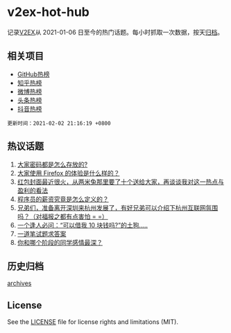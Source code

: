 # v2ex-hot-hub

 记录[V2EX](https://www.v2ex.com/)从 2021-01-06 日至今的热门话题。每小时抓取一次数据，按天[归档](archives)。
 
 ## 相关项目

- [GitHub热榜](https://github.com/lonnyzhang423/github-hot-hub)
- [知乎热榜](https://github.com/lonnyzhang423/zhihu-hot-hub)
- [微博热榜](https://github.com/lonnyzhang423/weibo-hot-hub)
- [头条热榜](https://github.com/lonnyzhang423/toutiao-hot-hub)
- [抖音热榜](https://github.com/lonnyzhang423/douyin-hot-hub)


 `更新时间：2021-02-02 21:16:19 +0800`

## 热议话题

1. [大家密码都是怎么存放的?](https://www.v2ex.com/t/750508)
1. [大家使用 Firefox 的体验是什么样的？](https://www.v2ex.com/t/750430)
1. [红包封面最近很火，从两米兔那里要了十个送给大家，再谈谈我对这一热点与盈利的看法](https://www.v2ex.com/t/750450)
1. [程序员的薪资究竟是怎么定义的？](https://www.v2ex.com/t/750553)
1. [兄弟们，准备离开深圳来杭州发展了，有好兄弟可以介绍下杭州互联网氛围吗？（对福报之都有点害怕 = =）](https://www.v2ex.com/t/750587)
1. [一个逢人必问：“可以借我 10 块钱吗?”的土狗.....](https://www.v2ex.com/t/750629)
1. [一道笔试题求答案](https://www.v2ex.com/t/750433)
1. [你和哪个阶段的同学感情最深？](https://www.v2ex.com/t/750469)

## 历史归档

[archives](archives)

## License

See the [LICENSE](LICENSE) file for license rights and limitations (MIT).
